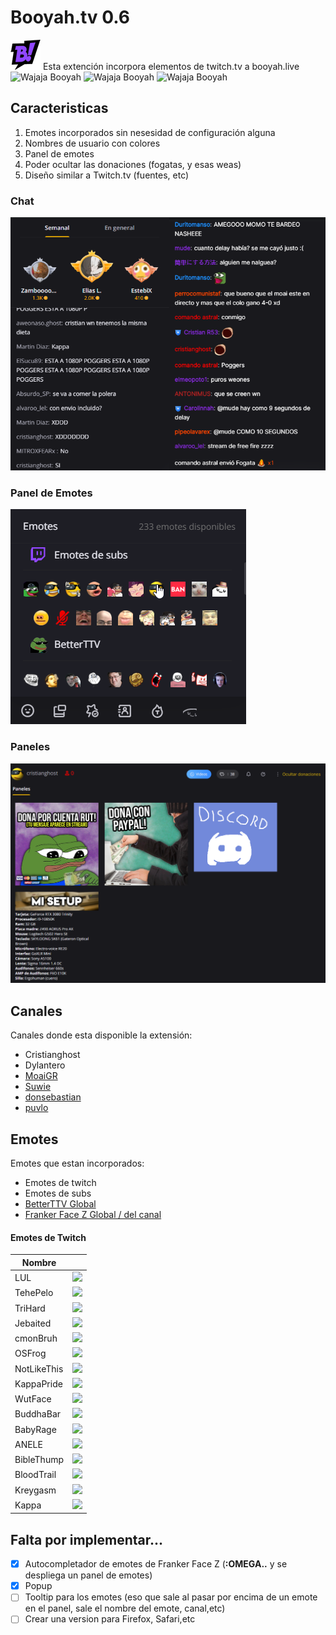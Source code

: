 # Booyah.tv 0.6
  ![app icon](48.png) Esta extención incorpora elementos de twitch.tv a booyah.live ![Wajaja](https://cdn.frankerfacez.com/emoticon/594021/1) Booyah ![Wajaja](https://cdn.frankerfacez.com/emoticon/594021/1) Booyah ![Wajaja](https://cdn.frankerfacez.com/emoticon/594021/1) Booyah


## Caracteristicas

1. Emotes incorporados sin nesesidad de configuración alguna
2. Nombres de usuario con colores
4. Panel de emotes
5. Poder ocultar las donaciones (fogatas, y esas weas)
6. Diseño similar a Twitch.tv (fuentes, etc)

### Chat
![Chat](readme/oldvsnew.png)
### Panel de Emotes
![Panel de Emotes](readme/emotepanel.png)
### Paneles
![Paneles](readme/paneles.png)

## Canales

Canales donde esta disponible la extensión:

* Cristianghost
* Dylantero
* [MoaiGR](https://booyah.live/channels/63681555)
* [Suwie](https://booyah.live/channels/71614581)
* [donsebastian](https://booyah.live/donsebastian)
* [puvlo](https://booyah.live/channels/62813927)

## Emotes

Emotes que estan incorporados:

* Emotes de twitch
* Emotes de subs
* [BetterTTV Global](https://betterttv.com)
* [Franker Face Z Global / del canal](https://www.frankerfacez.com)

#### Emotes de Twitch
| Nombre |   |
|--------|---|
|   LUL     |  ![](https://static-cdn.jtvnw.net/emoticons/v2/425618/default/dark/1.0) |
|     TehePelo   | ![](https://static-cdn.jtvnw.net/emoticons/v2/160404/default/dark/1.0) |
|    TriHard    |  ![](https://static-cdn.jtvnw.net/emoticons/v2/120232/default/dark/1.0) |
|    Jebaited    |  ![](https://static-cdn.jtvnw.net/emoticons/v2/114836/default/dark/1.0) |
|    cmonBruh    |  ![](https://static-cdn.jtvnw.net/emoticons/v2/84608/default/dark/1.0) |
|    OSFrog    |  ![](https://static-cdn.jtvnw.net/emoticons/v2/81248/default/dark/1.0) |
|    NotLikeThis    |  ![](https://static-cdn.jtvnw.net/emoticons/v2/58765/default/dark/1.0) |
|    KappaPride    |  ![](https://static-cdn.jtvnw.net/emoticons/v2/55338/default/dark/1.0) |
|    WutFace    |  ![](https://static-cdn.jtvnw.net/emoticons/v2/28087/default/dark/1.0) |
|    BuddhaBar    |  ![](https://static-cdn.jtvnw.net/emoticons/v2/27602/default/dark/1.0) |
|    BabyRage    | ![](https://static-cdn.jtvnw.net/emoticons/v2/22639/default/dark/1.0)  |
|    ANELE    |  ![](https://static-cdn.jtvnw.net/emoticons/v2/3792/default/dark/1.0) |
|    BibleThump    |  ![](https://static-cdn.jtvnw.net/emoticons/v2/86/default/dark/1.0) |
|    BloodTrail    | ![](https://static-cdn.jtvnw.net/emoticons/v2/69/default/dark/1.0)  |
|    Kreygasm    |  ![](https://static-cdn.jtvnw.net/emoticons/v2/41/default/dark/1.0) |
|    Kappa    |  ![](https://static-cdn.jtvnw.net/emoticons/v2/25/default/dark/1.0) |

## Falta por implementar...

- [x] Autocompletador de emotes de Franker Face Z (**:OMEGA..** y se despliega un panel de emotes)
- [x] Popup
- [ ] Tooltip para los emotes (eso que sale al pasar por encima de un emote en el panel, sale el nombre del emote, canal,etc)
- [ ] Crear una version para Firefox, Safari,etc
